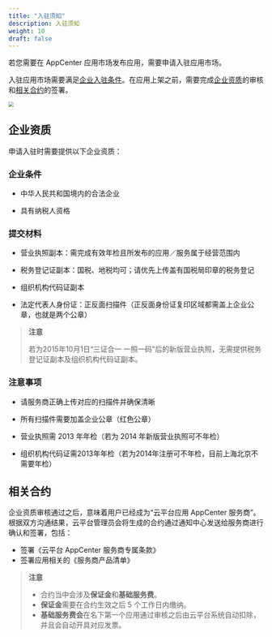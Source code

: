 ```yaml
---
title: "入驻须知"
description: 入驻须知
weight: 10
draft: false
---
```


若您需要在 AppCenter 应用市场发布应用，需要申请入驻应用市场。

入驻应用市场需要满足[企业入驻条件](#企业条件)。在应用上架之前，需要完成[企业资质](#企业资质)的审核和[相关合约](#相关合约)的签署。

<img src="/appcenter/app_center/_images/um_appserver_apply.png" style="zoom:60%;" />

## 企业资质

申请入驻时需要提供以下企业资质：

### 企业条件

- 中华人民共和国境内的合法企业

- 具有纳税人资格

### 提交材料

- 营业执照副本：需完成有效年检且所发布的应用／服务属于经营范围内

- 税务登记证副本：国税、地税均可；请优先上传盖有国税局印章的税务登记

- 组织机构代码证副本

- 法定代表人身份证：正反面扫描件（正反面身份证复印区域都需盖上企业公章，也就是两个公章）

> **注意**
>
> 若为2015年10月1日“三证合一 一照一码”后的新版营业执照，无需提供税务登记证副本及组织机构代码证副本。

### 注意事项

- 请服务商正确上传对应的扫描件并确保清晰

- 所有扫描件需要加盖企业公章（红色公章）

- 营业执照需 2013 年年检（若为 2014 年新版营业执照可不年检）

- 组织机构代码证需2013年年检（若为2014年注册可不年检，目前上海北京不需要年检）

## 相关合约

企业资质审核通过之后，意味着用户已经成为“云平台应用 AppCenter 服务商”。根据双方沟通结果，云平台管理员会将生成的合约通过通知中心发送给服务商进行确认和签署，包括：

- 签署《云平台 AppCenter 服务商专属条款》
- 签署应用相关的《服务商产品清单》

> **注意**
>
> - 合约当中会涉及**保证金**和**基础服务费**。
>- **保证金**需要在合约生效之后 5 个工作日内缴纳。
> - **基础服务费会**在名下第一个应用通过审核之后由云平台系统自动扣除，并且会自动开具对应发票。